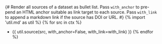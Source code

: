 {# 
  Render all sources of a dataset as bullet list. 
  Pass `with_anchor` to pre-pend an HTML anchor suitable as link target to each source.
  Pass `with_link` to append a markdown link if the source has DOI or URL.
#}
{% import 'util.md' as util %}
{% for src in ctx %}
- {{ util.source(src, with_anchor=False, with_link=with_link) }}
{% endfor %}
